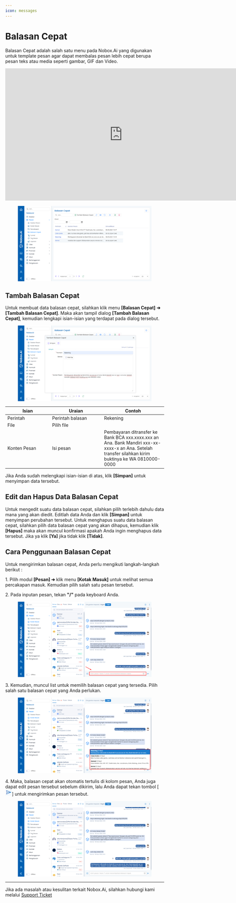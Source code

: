 ```yaml
---
icon: messages
---
```


# Balasan Cepat

Balasan Cepat adalah salah satu menu pada Nobox.Ai yang digunakan untuk template pesan agar dapat membalas pesan lebih cepat berupa pesan teks atau media seperti gambar, GIF dan Video.


<iframe width="742" height="418" src="https://www.youtube.com/embed/oU0Z6xRhfnU" title="Pengenalan Tampilan NoBox" frameborder="0" allow="accelerometer; autoplay; clipboard-write; encrypted-media; gyroscope; picture-in-picture; web-share" referrerpolicy="strict-origin-when-cross-origin" allowfullscreen></iframe>


<figure><img src="../../.gitbook/assets/Balasan Cepat (1).png" alt=""><figcaption></figcaption></figure>

## **Tambah Balasan Cepat**&#x20;

Untuk membuat data balasan cepat, silahkan klik menu **\[Balasan Cepat]** **➔ \[Tambah Balasan Cepat]**. Maka akan tampil dialog **\[Tambah Balasan Cepat]**, kemudian lengkapi isian-isian yang terdapat pada dialog tersebut.

<figure><img src="../../.gitbook/assets/Tambah Balasan Cepat.png" alt=""><figcaption></figcaption></figure>

<table><thead><tr><th width="127.79998779296875">Isian</th><th width="150.79998779296875">Uraian</th><th>Contoh</th></tr></thead><tbody><tr><td>Perintah</td><td>Perintah balasan</td><td>Rekening</td></tr><tr><td>File</td><td>Pilih file</td><td></td></tr><tr><td>Konten Pesan </td><td>Isi pesan</td><td>Pembayaran ditransfer ke Bank BCA xxx.xxxx.xxx an Ana. Bank Mandiri xxx-xx-xxxx-x an Ana. Setelah transfer silahkan kirim buktinya ke WA 0810000-0000</td></tr></tbody></table>

Jika Anda sudah melengkapi isian-isian di atas, klik **\[Simpan]** untuk menyimpan data tersebut.

## **Edit dan Hapus Data Balasan Cepat**

Untuk mengedit suatu data balasan cepat, silahkan pilih terlebih dahulu data mana yang akan diedit. Editlah data Anda dan klik **\[Simpan]** untuk menyimpan perubahan tersebut. Untuk menghapus suatu data balasan cepat, silahkan pilih data balasan cepat yang akan dihapus, kemudian klik **\[Hapus]** maka akan muncul konfirmasi apakah Anda ingin menghapus data tersebut. Jika ya klik **\[Ya]** jika tidak klik **\[Tidak]**.

## **Cara Penggunaan Balasan Cepat**

Untuk mengirimkan balasan cepat, Anda perlu mengikuti langkah-langkah berikut :

1\. Pilih modul **\[Pesan] ➔** klik menu **\[Kotak Masuk]** untuk melihat semua percakapan masuk. Kemudian pilih salah satu pesan tersebut.

2\. Pada inputan pesan, tekan **"/"** pada keyboard Anda.

<figure><img src="../../.gitbook/assets/Kirim Balasan Cepat.png" alt=""><figcaption></figcaption></figure>

3\. Kemudian, muncul list untuk memilih balasan cepat yang tersedia. Pilih salah satu balasan cepat yang Anda perlukan.

<figure><img src="../../.gitbook/assets/List Balasan Cepat.png" alt=""><figcaption></figcaption></figure>

4\. Maka, balasan cepat akan otomatis tertulis di kolom pesan, Anda juga dapat edit pesan tersebut sebelum dikirim, lalu Anda dapat tekan tombol \[![](../../.gitbook/assets/send.png)] untuk mengirimkan pesan tersebut.

<figure><img src="../../.gitbook/assets/Balasan Cepat Terkirim.png" alt=""><figcaption></figcaption></figure>

***

Jika ada masalah atau kesulitan terkait Nobox.Ai, silahkan hubungi kami melalui [Support Ticket](https://crm.nobox.ai/clients/tickets)
